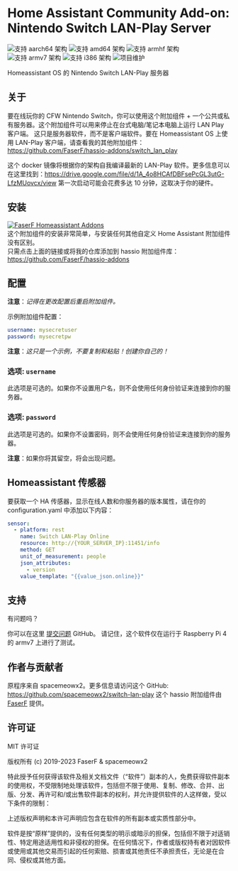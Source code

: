 # Home Assistant Community Add-on: Nintendo Switch LAN-Play Server
![支持 aarch64 架构][aarch64-shield] ![支持 amd64 架构][amd64-shield] ![支持 armhf 架构][armhf-shield] ![支持 armv7 架构][armv7-shield] ![支持 i386 架构][i386-shield]
![项目维护][maintenance-shield]

Homeassistant OS 的 Nintendo Switch LAN-Play 服务器

## 关于

要在线玩你的 CFW Nintendo Switch，你可以使用这个附加组件 + 一个公共或私有服务器。这个附加组件可以用来停止在台式电脑/笔记本电脑上运行 LAN Play 客户端。
这只是服务器软件，而不是客户端软件。要在 Homeassistant OS 上使用 LAN-Play 客户端，请查看我的其他附加组件：<https://github.com/FaserF/hassio-addons/switch_lan_play>

这个 docker 镜像将根据你的架构自我编译最新的 LAN-Play 软件。更多信息可以在这里找到：<https://drive.google.com/file/d/1A_4o8HCAfDBFsePcGL3utG-LfzMUovcx/view>
第一次启动可能会花费多达 10 分钟，这取决于你的硬件。

## 安装

[![FaserF Homeassistant Addons](https://my.home-assistant.io/badges/supervisor_add_addon_repository.svg)](https://my.home-assistant.io/redirect/supervisor_add_addon_repository/?repository_url=https%3A%2F%2Fgithub.com%2FFaserF%2Fhassio-addons)
<br />
这个附加组件的安装非常简单，与安装任何其他自定义 Home Assistant 附加组件没有区别。<br />
只需点击上面的链接或将我的仓库添加到 hassio 附加组件库： <https://github.com/FaserF/hassio-addons>

## 配置

**注意**：_记得在更改配置后重启附加组件。_

示例附加组件配置：

```yaml
username: mysecretuser
password: mysecretpw
```

**注意**：_这只是一个示例，不要复制和粘贴！创建你自己的！_

### 选项: `username`

此选项是可选的。如果你不设置用户名，则不会使用任何身份验证来连接到你的服务器。

### 选项: `password`

此选项是可选的。如果你不设置密码，则不会使用任何身份验证来连接到你的服务器。

**注意**：如果你将其留空，将会出现问题。

## Homeassistant 传感器
要获取一个 HA 传感器，显示在线人数和你服务器的版本属性，请在你的 configuration.yaml 中添加以下内容：

```yaml
sensor:
  - platform: rest
    name: Switch LAN-Play Online
    resource: http://{YOUR_SERVER_IP}:11451/info
    method: GET
    unit_of_measurement: people
    json_attributes:
      - version
    value_template: "{{value_json.online}}"
```

## 支持

有问题吗？

你可以在这里 [提交问题][issue] GitHub。
请记住，这个软件仅在运行于 Raspberry Pi 4 的 armv7 上进行了测试。

## 作者与贡献者

原程序来自 spacemeowx2。更多信息请访问这个 GitHub: <https://github.com/spacemeowx2/switch-lan-play>
这个 hassio 附加组件由 [FaserF] 提供。

## 许可证

MIT 许可证

版权所有 (c) 2019-2023 FaserF & spacemeowx2

特此授予任何获得该软件及相关文档文件（“软件”）副本的人，免费获得软件副本的使用权，不受限制地处理该软件，包括但不限于使用、复制、修改、合并、出版、分发、再许可和/或出售软件副本的权利，并允许提供软件的人这样做，受以下条件的限制：

上述版权声明和本许可声明应包含在软件的所有副本或实质性部分中。

软件是按“原样”提供的，没有任何类型的明示或暗示的担保，包括但不限于对适销性、特定用途适用性和非侵权的担保。在任何情况下，作者或版权持有者对因软件或使用或其他交易而引起的任何索赔、损害或其他责任不承担责任，无论是在合同、侵权或其他方面。

[aarch64-shield]: https://img.shields.io/badge/aarch64-yes-green.svg
[amd64-shield]: https://img.shields.io/badge/amd64-yes-green.svg
[armhf-shield]: https://img.shields.io/badge/armhf-yes-green.svg
[armv7-shield]: https://img.shields.io/badge/armv7-yes-green.svg
[FaserF]: https://github.com/FaserF/
[i386-shield]: https://img.shields.io/badge/i386-yes-green.svg
[issue]: https://github.com/FaserF/hassio-addons/issues
[maintenance-shield]: https://img.shields.io/maintenance/yes/2024.svg